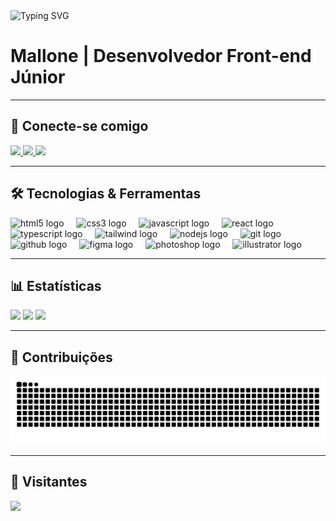<img src="https://readme-typing-svg.demolab.com?font=Montserrat&weight=700&size=25&duration=5001&pause=2000&color=02E492&width=435&lines=Seja+bem-vindo(a)+ao+meu+perfil!" alt="Typing SVG">

# Mallone | Desenvolvedor Front-end Júnior  

---

## 🚀 Conecte-se comigo  
<div align="left">
  <a href="https://www.instagram.com/devmallone/" target="_blank">
    <img src="https://img.shields.io/badge/-Instagram-111?style=for-the-badge&logo=instagram&logoColor=02E492" height="35" />
  </a>
  <a href="https://www.linkedin.com/in/kaullony-santos/" target="_blank">
    <img src="https://img.shields.io/badge/-LinkedIn-111?style=for-the-badge&logo=linkedin&logoColor=02E492" height="35" />
  </a>
  <a href="mailto:kaull.dev@gmail.com" target="_blank">
    <img src="https://img.shields.io/badge/-Email-111?style=for-the-badge&logo=gmail&logoColor=02E492" height="35" />
  </a>
</div>

---

## 🛠️ Tecnologias & Ferramentas  
<div align="left">
  <!-- Principais -->
  <img src="https://cdn.jsdelivr.net/gh/devicons/devicon/icons/html5/html5-original.svg" height="30" alt="html5 logo" />
  <img width="12" />
  <img src="https://cdn.jsdelivr.net/gh/devicons/devicon/icons/css3/css3-original.svg" height="30" alt="css3 logo" />
  <img width="12" />
  <img src="https://cdn.jsdelivr.net/gh/devicons/devicon/icons/javascript/javascript-original.svg" height="30" alt="javascript logo" />
  <img width="12" />
  <img src="https://cdn.jsdelivr.net/gh/devicons/devicon/icons/react/react-original.svg" height="30" alt="react logo" />
  <img width="12" />
  <img src="https://cdn.jsdelivr.net/gh/devicons/devicon/icons/typescript/typescript-original.svg" height="30" alt="typescript logo" />
  <img width="12" />
  <img src="https://cdn.jsdelivr.net/gh/devicons/devicon/icons/tailwindcss/tailwindcss-plain.svg" height="30" alt="tailwind logo" />
  <img width="12" />
  <img src="https://cdn.jsdelivr.net/gh/devicons/devicon/icons/nodejs/nodejs-original.svg" height="30" alt="nodejs logo" />
  <img width="12" />
  <img src="https://cdn.jsdelivr.net/gh/devicons/devicon/icons/git/git-original.svg" height="30" alt="git logo" />
  <img width="12" />
  <img src="https://cdn.jsdelivr.net/gh/devicons/devicon/icons/github/github-original.svg" height="30" alt="github logo" />
  <img width="12" />
  <!-- Design -->
  <img src="https://cdn.jsdelivr.net/gh/devicons/devicon/icons/figma/figma-original.svg" height="30" alt="figma logo" />
  <img width="12" />
  <img src="https://cdn.jsdelivr.net/gh/devicons/devicon/icons/photoshop/photoshop-plain.svg" height="30" alt="photoshop logo" />
  <img width="12" />
  <img src="https://cdn.jsdelivr.net/gh/devicons/devicon/icons/illustrator/illustrator-plain.svg" height="30" alt="illustrator logo" />
</div>

---

## 📊 Estatísticas  
<div align="left">
  <img src="https://github-readme-stats-sigma-five.vercel.app/api?username=devmallone&show_icons=true&theme=radical&title_color=02E492&text_color=fff&icon_color=02E492&bg_color=000000&hide_border=true&include_all_commits=true&count_private=true&custom_title=📈 Estatísticas do GitHub" height="180"/>
  <img src="https://streak-stats.demolab.com?user=devmallone&theme=radical&date_format=j%20M%5B%20Y%5D&background=000000&border=000000&ring=02E492&fire=02E492&currStreakLabel=02E492&sideNums=fff&sideLabels=fff&dates=02E492" height="180"/>
  <img src="https://github-readme-stats-sigma-five.vercel.app/api/top-langs/?username=devmallone&layout=compact&langs_count=6&theme=radical&title_color=02E492&text_color=fff&bg_color=000000&hide_border=true" height="180"/>
</div>


---

## 🐍 Contribuições  
<picture>
  <source media="(prefers-color-scheme: dark)" srcset="https://raw.githubusercontent.com/devmallone/devmallone/output/github-contribution-grid-snake-dark.svg">
  <source media="(prefers-color-scheme: light)" srcset="https://raw.githubusercontent.com/devmallone/devmallone/output/github-contribution-grid-snake.svg">
  <img alt="snake gif" src="https://raw.githubusercontent.com/devmallone/devmallone/output/github-contribution-grid-snake.svg">
</picture>

---

## 🎉 Visitantes  
<img src="https://visitor-badge.laobi.icu/badge?page_id=devmallone.devmallone&left_color=02E492&right_color=000000&left_text=visitantes" />


